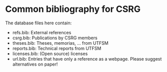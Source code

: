 Common bibliography for CSRG
============================

The database files here contain:
 * refs.bib:     External references
 * csrg.bib:     Publications by CSRG members
 * theses.bib:   Theses, memorias, ... from UTFSM
 * reports.bib:  Technical reports from UTFSM
 * licenses.bib: (Open source) licenses
 * url.bib:      Entries that have only a reference as a webpage. Please
              suggest alternatives on paper!


